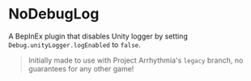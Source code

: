 ﻿# NoDebugLog

A BepInEx plugin that disables Unity logger by setting `Debug.unityLogger.logEnabled` to `false`.

> Initially made to use with Project Arrhythmia's `legacy` branch, no guarantees for any other game!
